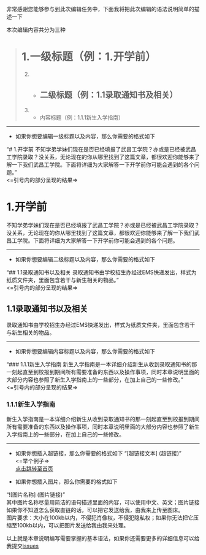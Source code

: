 非常感谢您能够参与到此次编辑任务中，下面我将把此次编辑的语法说明简单的描述一下  

本次编辑内容共分为三种   
> # 1.一级标题（例：1.开学前）    
>2. * ## 二级标题（例：1.1录取通知书及相关）       
>3.  * 内容标题（例：1.1.1新生入学指南）   

***

* 如果你想要编辑一级标题以及内容，那么你需要的格式如下    
    
“# 1.开学前
不知学弟学妹们现在是否已经填报了武昌工学院？亦或是已经被武昌工学院录取？没关系，无论现在的你从哪里找到了这篇文章，都很欢迎你能够来了解一下我们武昌工学院。下面将详细为大家解答一下开学前你可能会遇到的各个问题。”   
<=引号内的部分呈现的结果=>     
# 1.开学前
不知学弟学妹们现在是否已经填报了武昌工学院？亦或是已经被武昌工学院录取？没关系，无论现在的你从哪里找到了这篇文章，都很欢迎你能够来了解一下我们武昌工学院。下面将详细为大家解答一下开学前你可能会遇到的各个问题。   

***

* 如果你想要编辑二级标题以及内容，那么你需要的格式如下    
    
“## 1.1录取通知书以及相关
录取通知书由学校招生办经过EMS快递发出，样式为纸质文件夹，里面包含若干与新生相关的物品。”      
<=引号内的部分呈现的结果=>     
## 1.1录取通知书以及相关
录取通知书由学校招生办经过EMS快递发出，样式为纸质文件夹，里面包含若干与新生相关的物品。       

***

* 如果你想要编辑内容标题以及内容，那么你需要的格式如下    
    
“### 1.1.1新生入学指南
新生入学指南是一本详细介绍新生从收到录取通知书的那一刻起直至到校报到期间所有需要准备的东西以及操作事项，同时本章说明里面的大部分内容也参照了新生入学指南上的一些部分，在加上自己的一些修改。”     
<=引号内的部分呈现的结果=>     
### 1.1.1新生入学指南
新生入学指南是一本详细介绍新生从收到录取通知书的那一刻起直至到校报到期间所有需要准备的东西以及操作事项，同时本章说明里面的大部分内容也参照了新生入学指南上的一些部分，在加上自己的一些修改。      

***

* 如果你想插入超链接，那么你需要的格式如下
“[超链接文本] (超链接)”      
<=举个例子=>     
[点击跳转至首页](https://github.com/Latezly/Wuit_New_Student_Guide)

* 如果你想插入图片，那么你需要的格式如下

“![图片名称] (图片链接)”     
其中图片名称尽量用简洁的语句描述里面的内容，可以使用中文、英文；图片链接如果你不知道怎么获取直链的话，可以把它发送给我，由我来上传至图床。    
图片要求：大小在100kb以内，不侵犯肖像权，不侵犯隐私权；如果你无法把它压缩至100kb以内，可以把图片发送给我由我来处理。    

以上就是本章说明编写需要掌握的基本语法，如果你还需要更多的详细信息可以给我提交[issues](https://github.com/Latezly/Wuit_New_Student_Guide/issues)
